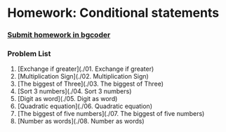 Homework: Conditional statements
================================

### [Submit homework in bgcoder](http://bgcoder.com/Contests/358/JavaScript-Fundamentals-05-Conditional-Statements)

### Problem List

1. [Exchange if greater](./01. Exchange if greater)
1. [Multiplication Sign](./02. Multiplication Sign)
1. [The biggest of Three](./03. The biggest of Three)
1. [Sort 3 numbers](./04. Sort 3 numbers)
1. [Digit as word](./05. Digit as word)
1. [Quadratic equation](./06. Quadratic equation)
1. [The biggest of five numbers](./07. The biggest of five numbers)
1. [Number as words](./08. Number as words)
